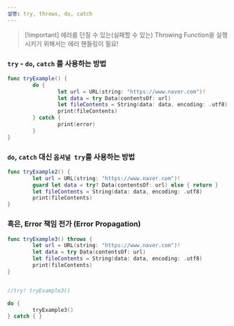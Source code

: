 ```yaml
---
설명: try, throws, do, catch
---
```

> [!important] 에러를 던질 수 있는(실패할 수 있는) Throwing Function을 실행시키기 위해서는 에러 핸들링이 필요!

  

### `try` - `do`, `catch` 를 사용하는 방법

```Swift
func tryExample() {
		do {
				let url = URL(string: "https://www.naver.com")!
				let data = try Data(contentsOf: url)
				let fileContents = String(data: data, encoding: .utf8)
				print(fileContents)
		} catch {
				print(error)
		}
}
```

  

### `do`, `catch` 대신 `옵셔널 try`를 사용하는 방법

```Swift
func tryExample2() {
		let url = URL(string: "https://www.naver.com")!
		guard let data = try? Data(contentsOf: url) else { return }
		let fileContents = String(data: data, encoding: .utf8)
		print(fileContents)
}
```

  

### 혹은, Error 책임 전가 (Error Propagation)

```Swift
func tryExample3() throws {
		let url = URL(string: "https://www.naver.com")!
		let data = try Data(contentsOf: url)
		let fileContents = String(data: data, encoding: .utf8)
		print(fileContents)
}


//try! tryExample3()

do {
		tryExample3()
} catch { }
```